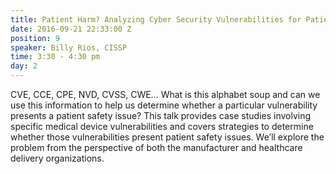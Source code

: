 ```yaml
---
title: Patient Harm? Analyzing Cyber Security Vulnerabilities for Patient Safety Issues
date: 2016-09-21 22:33:00 Z
position: 9
speaker: Billy Rios, CISSP
time: 3:30 - 4:30 pm
day: 2
---
```


CVE, CCE, CPE, NVD, CVSS, CWE… What is this alphabet soup and can we use this information to help us determine whether a particular vulnerability presents a patient safety issue? This talk provides case studies involving specific medical device vulnerabilities and covers strategies to determine whether those vulnerabilities present patient safety issues. We’ll explore the problem from the perspective of both the manufacturer and healthcare delivery organizations.